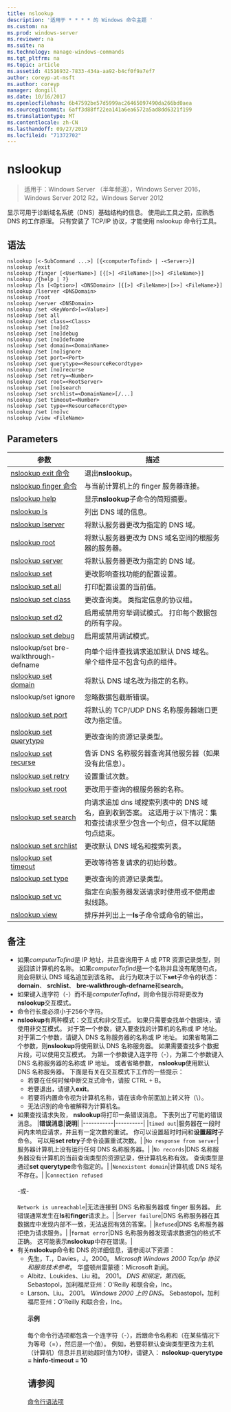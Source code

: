 ```yaml
---
title: nslookup
description: '适用于 * * * * 的 Windows 命令主题 '
ms.custom: na
ms.prod: windows-server
ms.reviewer: na
ms.suite: na
ms.technology: manage-windows-commands
ms.tgt_pltfrm: na
ms.topic: article
ms.assetid: 41516932-7833-434a-aa92-b4cf0f9a7ef7
author: coreyp-at-msft
ms.author: coreyp
manager: dongill
ms.date: 10/16/2017
ms.openlocfilehash: 6b47592be57d5999ac26465097490da266bd0aea
ms.sourcegitcommit: 6aff3d88ff22ea141a6ea6572a5ad8dd6321f199
ms.translationtype: MT
ms.contentlocale: zh-CN
ms.lasthandoff: 09/27/2019
ms.locfileid: "71372702"
---
```

# <a name="nslookup"></a>nslookup

>适用于：Windows Server （半年频道），Windows Server 2016，Windows Server 2012 R2，Windows Server 2012

显示可用于诊断域名系统（DNS）基础结构的信息。 使用此工具之前，应熟悉 DNS 的工作原理。 只有安装了 TCP/IP 协议，才能使用 nslookup 命令行工具。
## <a name="syntax"></a>语法

```
nslookup [<-SubCommand ...>] [{<computerTofind> | -<Server>}]
nslookup /exit
nslookup /finger [<UserName>] [{[>] <FileName>|[>>] <FileName>}]
nslookup /{help | ?}
nslookup /ls [<Option>] <DNSDomain> [{[>] <FileName>|[>>] <FileName>}]
nslookup /lserver <DNSDomain> 
nslookup /root 
nslookup /server <DNSDomain>
nslookup /set <KeyWord>[=<Value>]
nslookup /set all 
nslookup /set class=<Class>
nslookup /set [no]d2
nslookup /set [no]debug
nslookup /set [no]defname
nslookup /set domain=<DomainName>
nslookup /set [no]ignore
nslookup /set port=<Port>
nslookup /set querytype=<ResourceRecordtype>
nslookup /set [no]recurse
nslookup /set retry=<Number>
nslookup /set root=<RootServer>
nslookup /set [no]search
nslookup /set srchlist=<DomainName>[/...]
nslookup /set timeout=<Number>
nslookup /set type=<ResourceRecordtype>
nslookup /set [no]vc
nslookup /view <FileName>
```

## <a name="parameters"></a>Parameters

|                       参数                       |                                                                                                         描述                                                                                                         |
|-------------------------------------------------------|-----------------------------------------------------------------------------------------------------------------------------------------------------------------------------------------------------------------------------|
|   [nslookup exit 命令](nslookup-exit-command.md)   |                                                                                                     退出**nslookup**。                                                                                                     |
| [nslookup finger 命令](nslookup-finger-command.md) |                                                                                  与当前计算机上的 finger 服务器连接。                                                                                   |
|           [nslookup help](nslookup-help.md)           |                                                                                    显示**nslookup**子命令的简短摘要。                                                                                    |
|             [nslookup ls](nslookup-ls.md)             |                                                                                             列出 DNS 域的信息。                                                                                             |
|        [nslookup lserver](nslookup-lserver.md)        |                                                                                   将默认服务器更改为指定的 DNS 域。                                                                                   |
|           [nslookup root](nslookup-root.md)           |                                                                     将默认服务器更改为 DNS 域名空间的根服务器的服务器。                                                                     |
|         [nslookup server](nslookup-server.md)         |                                                                                   将默认服务器更改为指定的 DNS 域。                                                                                   |
|            [nslookup set](nslookup-set.md)            |                                                                              更改影响查找功能的配置设置。                                                                               |
|        [nslookup set all](nslookup-set-all.md)        |                                                                                  打印配置设置的当前值。                                                                                   |
|      [nslookup set class](nslookup-set-class.md)      |                                                                     更改查询类。 类指定信息的协议组。                                                                     |
|         [nslookup set d2](nslookup-set-d2.md)         |                                                                     启用或禁用穷举调试模式。 打印每个数据包的所有字段。                                                                      |
|      [nslookup set debug](nslookup-set-debug.md)      |                                                                                               启用或禁用调试模式。                                                                                               |
|                 nslookup/set bre-walkthrough-defname                 |                                            向单个组件查找请求追加默认 DNS 域名。 单个组件是不包含句点的组件。                                            |
|     [nslookup set domain](nslookup-set-domain.md)     |                                                                                 将默认 DNS 域名改为指定的名称。                                                                                  |
|                 nslookup/set ignore                  |                                                                                              忽略数据包截断错误。                                                                                              |
|       [nslookup set port](nslookup-set-port.md)       |                                                                          将默认的 TCP/UDP DNS 名称服务器端口更改为指定值。                                                                           |
|  [nslookup set querytype](nslookup-set-querytype.md)  |                                                                                       更改查询的资源记录类型。                                                                                       |
|    [nslookup set recurse](nslookup-set-recurse.md)    |                                                                    告诉 DNS 名称服务器查询其他服务器（如果没有此信息）。                                                                    |
|      [nslookup set retry](nslookup-set-retry.md)      |                                                                                                 设置重试次数。                                                                                                 |
|       [nslookup set root](nslookup-set-root.md)       |                                                                                    更改用于查询的根服务器的名称。                                                                                    |
|     [nslookup set search](nslookup-set-search.md)     | 向请求追加 dns 域搜索列表中的 DNS 域名，直到收到答案。 这适用于以下情况：集和查找请求至少包含一个句点，但不以尾随句点结束。 |
|   [nslookup set srchlist](nslookup-set-srchlist.md)   |                                                                                    更改默认 DNS 域名和搜索列表。                                                                                     |
|    [nslookup set timeout](nslookup-set-timeout.md)    |                                                                           更改等待答复请求的初始秒数。                                                                           |
|       [nslookup set type](nslookup-set-type.md)       |                                                                                       更改查询的资源记录类型。                                                                                       |
|         [nslookup set vc](nslookup-set-vc.md)         |                                                                     指定在向服务器发送请求时使用或不使用虚拟线路。                                                                      |
|           [nslookup view](nslookup-view.md)           |                                                                          排序并列出上一**ls**子命令或命令的输出。                                                                          |

## <a name="remarks"></a>备注
- 如果*computerTofind*是 IP 地址，并且查询用于 A 或 PTR 资源记录类型，则返回该计算机的名称。 如果*computerTofind*是一个名称并且没有尾随句点，则会将默认 DNS 域名追加到该名称。 此行为取决于以下**set**子命令的状态： **domain**、 **srchlist**、 **bre-walkthrough-defname**和**search**。
- 如果键入连字符（-）而不是*computerTofind*，则命令提示符将更改为**nslookup**交互模式。
- 命令行长度必须小于256个字符。
- **nslookup**有两种模式：交互式和非交互式。
  如果只需要查找单个数据块，请使用非交互模式。 对于第一个参数，键入要查找的计算机的名称或 IP 地址。 对于第二个参数，请键入 DNS 名称服务器的名称或 IP 地址。 如果省略第二个参数，则**nslookup**将使用默认 DNS 名称服务器。
  如果需要查找多个数据片段，可以使用交互模式。 为第一个参数键入连字符（-），为第二个参数键入 DNS 名称服务器的名称或 IP 地址。 或者省略参数， **nslookup**使用默认 DNS 名称服务器。 下面是有关在交互模式下工作的一些提示：
  -   若要在任何时候中断交互式命令，请按 CTRL + B。
  -   若要退出，请键入**exit**。
  -   若要将内置命令视为计算机名称，请在该命令前面加上转义符（\\）。
  -   无法识别的命令被解释为计算机名。
- 如果查找请求失败， **nslookup**将打印一条错误消息。 下表列出了可能的错误消息。
  |**错误消息**|**说明**|
  |-----------|----------|
  |`timed out`|服务器在一段时间内未响应请求，并且有一定次数的重试。 你可以设置超时时间和**设置超时**子命令。 可以用**set retry**子命令设置重试次数。|
  |`No response from server`|服务器计算机上没有运行任何 DNS 名称服务器。|
  |`No records`|DNS 名称服务器没有计算机的当前查询类型的资源记录，但计算机名称有效。 查询类型是通过**set querytype**命令指定的。|
  |`Nonexistent domain`|计算机或 DNS 域名不存在。|
  |`Connection refused`<br /><br />-或-<br /><br />`Network is unreachable`|无法连接到 DNS 名称服务器或 finger 服务器。 此错误通常发生在**ls**和**finger**请求上。|
  |`Server failure`|DNS 名称服务器在其数据库中发现内部不一致，无法返回有效的答案。|
  |`Refused`|DNS 名称服务器拒绝为请求服务。|
  |`format error`|DNS 名称服务器发现请求数据包的格式不正确。 这可能表示**nslookup**中存在错误。|
- 有关**nslookup**命令和 DNS 的详细信息，请参阅以下资源：
  - 先生，T.，Davies，J。2000。 *Microsoft Windows 2000 Tcp/ip 协议和服务技术参考*。 华盛顿州雷蒙德：Microsoft 新闻。
  - Albitz、Loukides、Liu 和。 2001。 *DNS 和绑定，第四版*。 Sebastopol，加利福尼亚州：O'Reilly 和联合会，Inc。
  - Larson、Liu。 2001。 *Windows 2000 上的 DNS*。 Sebastopol，加利福尼亚州：O'Reilly 和联合会，Inc。
    #### <a name="examples"></a>示例
    每个命令行选项都包含一个连字符（-），后跟命令名称和（在某些情况下为等号（=），然后是一个值）。 例如，若要将默认查询类型更改为主机（计算机）信息并且初始超时值为10秒，请键入： **nslookup-querytype = hinfo-timeout = 10**
    ## <a name="see-also"></a>请参阅
    [命令行语法项](command-line-syntax-key.md)
